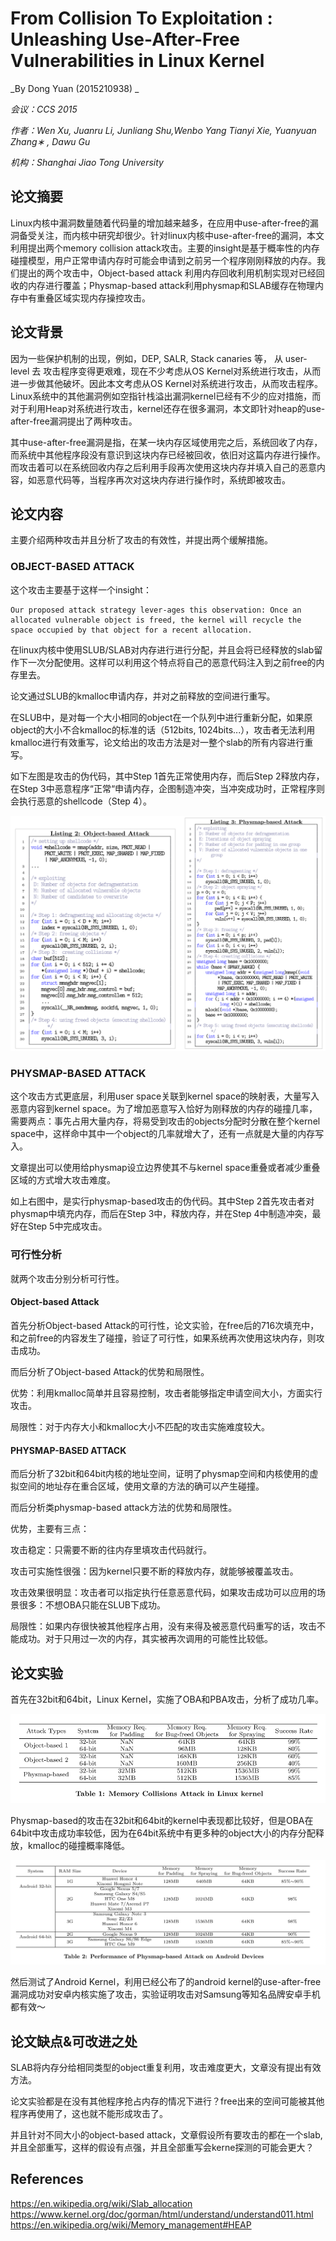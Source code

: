 # From Collision To Exploitation : Unleashing Use-After-Free Vulnerabilities in Linux Kernel

_By Dong Yuan (2015210938) _

_会议：CCS 2015_

_作者：Wen Xu, Juanru Li, Junliang Shu,Wenbo Yang Tianyi Xie, Yuanyuan Zhang∗ , Dawu Gu_

_机构：Shanghai Jiao Tong University_

## 论文摘要
Linux内核中漏洞数量随着代码量的增加越来越多，在应用中use-after-free的漏洞备受关注，而内核中研究却很少。针对linux内核中use-after-free的漏洞，本文利用提出两个memory collision attack攻击。主要的insight是基于概率性的内存碰撞模型，用户正常申请内存时可能会申请到之前另一个程序刚刚释放的内存。我们提出的两个攻击中，Object-based attack 利用内存回收利用机制实现对已经回收的内存进行覆盖；Physmap-based attack利用physmap和SLAB缓存在物理内存中有重叠区域实现内存操控攻击。

## 论文背景
因为一些保护机制的出现，例如，DEP, SALR, Stack canaries 等， 从 user-level 去 攻击程序变得更艰难，现在不少考虑从OS Kernel对系统进行攻击，从而进一步做其他破坏。因此本文考虑从OS Kernel对系统进行攻击，从而攻击程序。Linux系统中的其他漏洞例如空指针栈溢出漏洞kernel已经有不少的应对措施，而对于利用Heap对系统进行攻击，kernel还存在很多漏洞，本文即针对heap的use-after-free漏洞提出了两种攻击。

其中use-after-free漏洞是指，在某一块内存区域使用完之后，系统回收了内存，而系统中其他程序段没有意识到这块内存已经被回收，依旧对这篇内存进行操作。而攻击着可以在系统回收内存之后利用手段再次使用这块内存并填入自己的恶意内容，如恶意代码等，当程序再次对这块内存进行操作时，系统即被攻击。

## 论文内容
主要介绍两种攻击并且分析了攻击的有效性，并提出两个缓解措施。

### OBJECT-BASED ATTACK
这个攻击主要基于这样一个insight：
```
Our proposed attack strategy lever-ages this observation: Once an allocated vulnerable object is freed, the kernel will recycle the space occupied by that object for a recent allocation.
```
在linux内核中使用SLUB/SLAB对内存进行进行分配，并且会将已经释放的slab留作下一次分配使用。这样可以利用这个特点将自己的恶意代码注入到之前free的内存里去。

论文通过SLUB的kmalloc申请内存，并对之前释放的空间进行重写。

在SLUB中，是对每一个大小相同的object在一个队列中进行重新分配，如果原object的大小不合kmalloc的标准的话（512bits, 1024bits...），攻击者无法利用kmalloc进行有效重写，论文给出的攻击方法是对一整个slab的所有内容进行重写。

如下左图是攻击的伪代码，其中Step 1首先正常使用内存，而后Step 2释放内存，在Step 3中恶意程序“正常“申请内存，企图制造冲突，当冲突成功时，正常程序则会执行恶意的shellcode（Step 4）。

![use_after_free][use_after_fee_pic]

### PHYSMAP-BASED ATTACK
这个攻击方式更底层，利用user space关联到kernel space的映射表，大量写入恶意内容到kernel space。为了增加恶意写入恰好为刚释放的内存的碰撞几率，需要两点：事先占用大量内存，将易受到攻击的objects分配时分散在整个kernel space中，这样命中其中一个object的几率就增大了，还有一点就是大量的内存写入。

文章提出可以使用给physmap设立边界使其不与kernel space重叠或者减少重叠区域的方式增大攻击难度。

如上右图中，是实行physmap-based攻击的伪代码。其中Step 2首先攻击者对physmap中填充内存，而后在Step 3中，释放内存，并在Step 4中制造冲突，最好在Step 5中完成攻击。

### 可行性分析
就两个攻击分别分析可行性。

#### Object-based Attack
首先分析Object-based Attack的可行性，论文实验，在free后的716次填充中，和之前free的内容发生了碰撞，验证了可行性，如果系统再次使用这块内存，则攻击成功。

而后分析了Object-based Attack的优势和局限性。

优势：利用kmalloc简单并且容易控制，攻击者能够指定申请空间大小，方面实行攻击。

局限性：对于内存大小和kmalloc大小不匹配的攻击实施难度较大。

#### PHYSMAP-BASED ATTACK
而后分析了32bit和64bit内核的地址空间，证明了physmap空间和内核使用的虚拟空间的地址存在重合区域，使用文章的方法的确可以产生碰撞。

而后分析类physmap-based attack方法的优势和局限性。

优势，主要有三点：

攻击稳定：只需要不断的往内存里填攻击代码就行。

攻击可实施性很强：因为kernel只要不断的释放内存，就能够被覆盖攻击。

攻击效果很明显：攻击者可以指定执行任意恶意代码，如果攻击成功可以应用的场景很多：不想OBA只能在SLUB下成功。

局限性：如果内存很快被其他程序占用，没有来得及被恶意代码重写的话，攻击不能成功。对于只用过一次的内存，其实被再次调用的可能性比较低。

## 论文实验

首先在32bit和64bit，Linux Kernel，实施了OBA和PBA攻击，分析了成功几率。

![uaf_exp1][uaf_exp1]

Physmap-based的攻击在32bit和64bit的kernel中表现都比较好，但是OBA在64bit中攻击成功率较低，因为在64bit系统中有更多种的object大小的内存分配释放，kmalloc的碰撞概率降低。

![uaf_exp2][uaf_exp2]

然后测试了Android Kernel，利用已经公布了的android kernel的use-after-free漏洞成功对安卓内核实施了攻击，实验证明攻击对Samsung等知名品牌安卓手机都有效～

## 论文缺点&可改进之处
SLAB将内存分给相同类型的object重复利用，攻击难度更大，文章没有提出有效方法。

论文实验都是在没有其他程序抢占内存的情况下进行？free出来的空间可能被其他程序再使用了，这也就不能形成攻击了。

并且针对不同大小的object-based attack，文章假设所有要攻击的都在一个slab,并且全部重写，这样的假设有点强，并且全部重写会kerne探测的可能会更大？

## References

https://en.wikipedia.org/wiki/Slab_allocation
https://www.kernel.org/doc/gorman/html/understand/understand011.html
https://en.wikipedia.org/wiki/Memory_management#HEAP

[use_after_fee_pic]:https://raw.githubusercontent.com/Doffery/v9-cpu/master/root/usr/paper_report/pic/use_after_free_attack.png

[uaf_exp1]:https://raw.githubusercontent.com/Doffery/v9-cpu/master/root/usr/paper_report/pic/uaf_exp1.png

[uaf_exp2]:https://raw.githubusercontent.com/Doffery/v9-cpu/master/root/usr/paper_report/pic/uaf_exp2.png